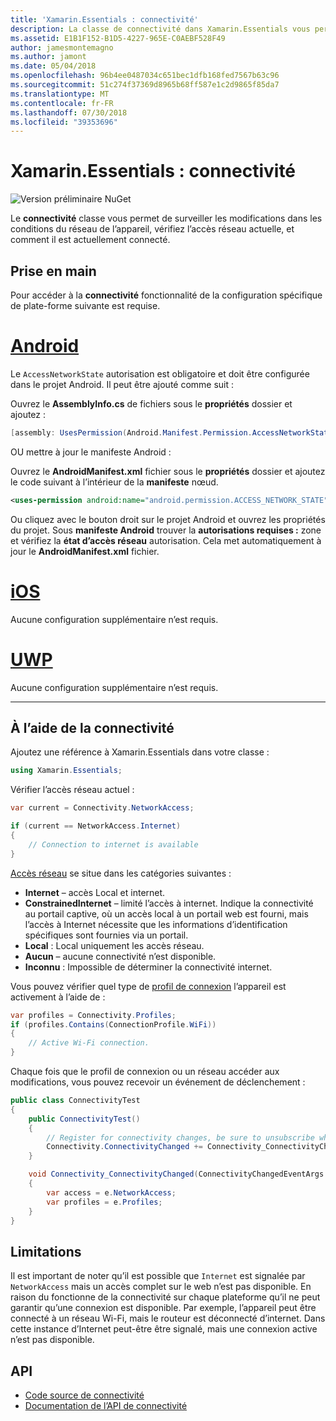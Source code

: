 ```yaml
---
title: 'Xamarin.Essentials : connectivité'
description: La classe de connectivité dans Xamarin.Essentials vous permet de surveiller les modifications des conditions de réseau de l’appareil, vérifiez l’accès réseau actuelle, et comment il est actuellement connecté.
ms.assetid: E1B1F152-B1D5-4227-965E-C0AEBF528F49
author: jamesmontemagno
ms.author: jamont
ms.date: 05/04/2018
ms.openlocfilehash: 96b4ee0487034c651bec1dfb168fed7567b63c96
ms.sourcegitcommit: 51c274f37369d8965b68ff587e1c2d9865f85da7
ms.translationtype: MT
ms.contentlocale: fr-FR
ms.lasthandoff: 07/30/2018
ms.locfileid: "39353696"
---
```

# <a name="xamarinessentials-connectivity"></a>Xamarin.Essentials : connectivité

![Version préliminaire NuGet](~/media/shared/pre-release.png)

Le **connectivité** classe vous permet de surveiller les modifications dans les conditions du réseau de l’appareil, vérifiez l’accès réseau actuelle, et comment il est actuellement connecté.

## <a name="getting-started"></a>Prise en main

Pour accéder à la **connectivité** fonctionnalité de la configuration spécifique de plate-forme suivante est requise.

# <a name="androidtabandroid"></a>[Android](#tab/android)

Le `AccessNetworkState` autorisation est obligatoire et doit être configurée dans le projet Android. Il peut être ajouté comme suit :

Ouvrez le **AssemblyInfo.cs** de fichiers sous le **propriétés** dossier et ajoutez :

```csharp
[assembly: UsesPermission(Android.Manifest.Permission.AccessNetworkState)]
```

OU mettre à jour le manifeste Android :

Ouvrez le **AndroidManifest.xml** fichier sous le **propriétés** dossier et ajoutez le code suivant à l’intérieur de la **manifeste** nœud.

```xml
<uses-permission android:name="android.permission.ACCESS_NETWORK_STATE" />
```

Ou cliquez avec le bouton droit sur le projet Android et ouvrez les propriétés du projet. Sous **manifeste Android** trouver la **autorisations requises :** zone et vérifiez la **état d’accès réseau** autorisation. Cela met automatiquement à jour le **AndroidManifest.xml** fichier.

# <a name="iostabios"></a>[iOS](#tab/ios)

Aucune configuration supplémentaire n’est requis.

# <a name="uwptabuwp"></a>[UWP](#tab/uwp)

Aucune configuration supplémentaire n’est requis.

-----

## <a name="using-connectivity"></a>À l’aide de la connectivité

Ajoutez une référence à Xamarin.Essentials dans votre classe :

```csharp
using Xamarin.Essentials;
```

Vérifier l’accès réseau actuel :

```csharp
var current = Connectivity.NetworkAccess;

if (current == NetworkAccess.Internet)
{
    // Connection to internet is available
}
```

[Accès réseau](xref:Xamarin.Essentials.NetworkAccess) se situe dans les catégories suivantes :

* **Internet** – accès Local et internet.
* **ConstrainedInternet** – limité l’accès à internet. Indique la connectivité au portail captive, où un accès local à un portail web est fourni, mais l’accès à Internet nécessite que les informations d’identification spécifiques sont fournies via un portail.
* **Local** : Local uniquement les accès réseau.
* **Aucun** – aucune connectivité n’est disponible.
* **Inconnu** : Impossible de déterminer la connectivité internet.

Vous pouvez vérifier quel type de [profil de connexion](xref:Xamarin.Essentials.ConnectionProfile) l’appareil est activement à l’aide de :

```csharp
var profiles = Connectivity.Profiles;
if (profiles.Contains(ConnectionProfile.WiFi))
{
    // Active Wi-Fi connection.
}
```

Chaque fois que le profil de connexion ou un réseau accéder aux modifications, vous pouvez recevoir un événement de déclenchement :

```csharp
public class ConnectivityTest
{
    public ConnectivityTest()
    {
        // Register for connectivity changes, be sure to unsubscribe when finished
        Connectivity.ConnectivityChanged += Connectivity_ConnectivityChanged;
    }

    void Connectivity_ConnectivityChanged(ConnectivityChangedEventArgs  e)
    {
        var access = e.NetworkAccess;
        var profiles = e.Profiles;
    }
}
```

## <a name="limitations"></a>Limitations

Il est important de noter qu’il est possible que `Internet` est signalée par `NetworkAccess` mais un accès complet sur le web n’est pas disponible. En raison du fonctionne de la connectivité sur chaque plateforme qu’il ne peut garantir qu’une connexion est disponible. Par exemple, l’appareil peut être connecté à un réseau Wi-Fi, mais le routeur est déconnecté d’internet. Dans cette instance d’Internet peut-être être signalé, mais une connexion active n’est pas disponible.

## <a name="api"></a>API

* [Code source de connectivité](https://github.com/xamarin/Essentials/tree/master/Xamarin.Essentials/Connectivity)
* [Documentation de l’API de connectivité](xref:Xamarin.Essentials.Connectivity)
